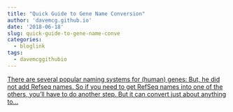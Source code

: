 ```yaml
---
title: "Quick Guide to Gene Name Conversion"
author: 'davemcg.github.io'
date: '2018-06-18'
slug: quick-guide-to-gene-name-conve
categories:
  - bloglink
tags:
  - davemcggithubio
---
```


[There are several popular naming systems for (human) genes: But, he did not add Refseq names. So if you need to get RefSeq names into one of the others, you’ll have to do another step. But it can convert just about anything to...<click to read more>](http://davemcg.github.io/./post/quick-guide-to-gene-name-conversion/)

